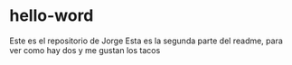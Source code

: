 # hello-word
Este es el repositorio de Jorge
Esta es la segunda parte del readme, para ver como hay dos y me gustan los tacos
